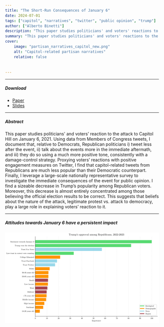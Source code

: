```yaml
---
title: "The Short-Run Consequences of January 6" 
date: 2024-07-01
tags: ["capitol", "narratives", "twitter", "public opinion", "trump"]
author: ["Alberto Binetti"]
description: "This paper studies politicians' and voters' reactions to the events of January 6, 2021."
summary: "This paper studies politicians' and voters' reactions to the events of January 6, 2021." 
cover:
    image: "partisan_narratives_capitol_new.png"
    alt: "Capitol-related partisan narratives"
    relative: false


---
```


---

##### Download

+ [Paper](6jan_ab_public.pdf)
+ [Slides](slides_v3.pdf)

---

##### Abstract

This paper studies politicians' and voters’ reaction to the attack to Capitol Hill on January 6, 2021. Using data from Members of Congress tweets, I document that, relative to Democrats, Republican politicians i) tweet less after the event, ii) talk about the events more in the immediate aftermath, and iii) they do so using a much more positive tone, consistently with a damage-control strategy. Proxying voters’ reactions with positive engagement measures on Twitter, I find that capitol-related tweets from Republicans are much less popular than their Democratic counterpart. Finally, I leverage a large-scale nationally representative survey to investigate the immediate consequences of the event for public opinion. I find a sizeable decrease in Trump’s popularity among Republican voters. Moreover, this decrease is almost entirely concentrated among those believing the official election results to be correct. This suggests that beliefs about the nature of the attack, legitimate protest vs. attack to democracy, play a large role in explaining voters’ reaction to it.

---

##### Attitudes towards January 6 have a persistent impact

![](random_forest_anes_site.png)
